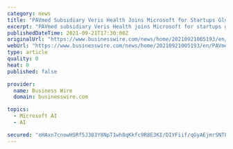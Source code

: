 ```yaml
---
category: news
title: "PAVmed Subsidiary Veris Health Joins Microsoft for Startups Global Program and Engages Loka as Software Development Partner"
excerpt: "PAVmed subsidiary Veris Health joins Microsoft for startups global program and engages Loka as software development partner."
publishedDateTime: 2021-09-21T17:30:00Z
originalUrl: "https://www.businesswire.com/news/home/20210921005193/en/PAVmed-Subsidiary-Veris-Health-Joins-Microsoft-for-Startups-Global-Program-and-Engages-Loka-as-Software-Development-Partner"
webUrl: "https://www.businesswire.com/news/home/20210921005193/en/PAVmed-Subsidiary-Veris-Health-Joins-Microsoft-for-Startups-Global-Program-and-Engages-Loka-as-Software-Development-Partner"
type: article
quality: 0
heat: 0
published: false

provider:
  name: Business Wire
  domain: businesswire.com

topics:
  - Microsoft AI
  - AI

secured: "nHAxn7cnowHSRf5J383Y8NpT1wh8qKkfc9R8E3KI/DIYFiif/qGyAEjmrSNTFZm/H3YRl2OoJaDpNV9K1KTt7gCHFiBPq2OD++sg3exAv7BXSlsAAi4njAXbqEn9qdQh6y3zepdXSK0yXX5TP1mx25oHkCPs3V79Z9esFwLfj62zaAWWZ8lU1Ht/b/m7LUkY7iJFeJPXu7FSO9pvfFwkVFD/YhYw/2RmSnI7sa9y0/RnmQds/5ZyV8LY/Qxhhd2S2pbuOgG3DW5sV6Q8cnsyOyJb62Iqeb095aF/tqqiH0xHFMFqHSzDpDsOk3N46uBjTCm6puQZAYWSW2+AClbtcfmDuNpyhWSNa4I2n8yNxcM=;ZJUrLJioYkZ8Y8xh7bDnkA=="
---
```


